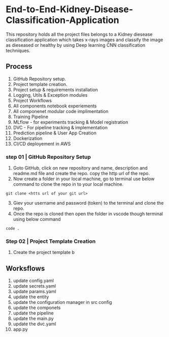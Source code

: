 # End-to-End-Kidney-Disease-Classification-Application
This repository holds all the project files belongs to a Kidney diesease classification application which takes x-rays images and classify the image as dieseased or healthy by using Deep learning CNN classification techniques.

## Process 
1. GitHub Repository setup.
2. Project template creation.
3. Project setup & requirements installation
4. Logging, Utils & Exception modules
5. Project Workflows
6. All components notebook experiements
7. All componenet modular code implimentation
8. Training Pipeline
9. MLflow - for experiments tracking & Model registration
10. DVC - For pipeline tracking & implementation
11. Prediction pipeline & User App Creation
12. Dockerization
13. CI/CD deployement in AWS 


### step 01 | GitHub Repository Setup 
1. Goto GitHub, click on new repository and name, description and readme.md file and create the repo. copy the http url of the repo. 
2. Now create a folder in your local machine, go to terminal use below command to clone the repo in to your local machine. 
```
git clone <htts url of your git url>
```
3. Giev your username and password (token) to the terminal and clone the repo.
4. Once the repo is cloned then open the folder in vscode though terminal using below command
```
code .
```
### Step 02 | Project Template Creation 
1. Create the project template b

## Worksflows
1. update config.yaml
2. update secrets.yaml
3. update params.yaml
4. update the entity
5. update the configuration manager in src config
6. update the componets
7. update the pipeline 
8. update the main.py
9. update the dvc.yaml 
10. app.py 


